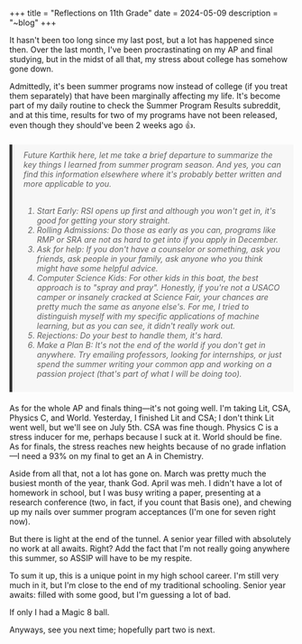 +++
title = "Reflections on 11th Grade"
date = 2024-05-09
description = "~blog"
+++

It hasn't been too long since my last post, but a lot has happened since then. Over the last month, I've been procrastinating on my AP and final studying, but in the midst of all that, my stress about college has somehow gone down.

Admittedly, it's been summer programs now instead of college (if you treat them separately) that have been marginally affecting my life. It's become part of my daily routine to check the Summer Program Results subreddit, and at this time, results for two of my programs have not been released, even though they should've been 2 weeks ago 👍.

<blockquote style="margin: 20px 0; padding: 10px 20px; background-color: #f7f7f7; border-left: 5px solid #333;font-style: italic;">Future Karthik here, let me take a brief departure to summarize the key things I learned from summer program season. And yes, you can find this information elsewhere where it's probably better written and more applicable to you.
<br><br>

1. Start Early: RSI opens up first and although you won't get in, it's good for getting your story straight.
2. Rolling Admissions: Do those as early as you can, programs like RMP or SRA are not as hard to get into if you apply in December.
3. Ask for help: If you don't have a counselor or something, ask you friends, ask people in your family, ask anyone who you think might have some helpful advice.
4. Computer Science Kids: For other kids in this boat, the best approach is to "spray and pray". Honestly, if you're not a USACO camper or insanely cracked at Science Fair, your chances are pretty much the same as anyone else's. For me, I tried to distinguish myself with my specific applications of machine learning, but as you can see, it didn't really work out.
5. Rejections: Do your best to handle them, it's hard.
6. Make a Plan B: It's not the end of the world if you don't get in anywhere. Try emailing professors, looking for internships, or just spend the summer writing your common app and working on a passion project (that's part of what I will be doing too). 

</blockquote>

As for the whole AP and finals thing—it's not going well. I'm taking Lit, CSA, Physics C, and World. Yesterday, I finished Lit and CSA; I don't think Lit went well, but we'll see on July 5th. CSA was fine though. Physics C is a stress inducer for me, perhaps because I suck at it. World should be fine. As for finals, the stress reaches new heights because of no grade inflation—I need a 93% on my final to get an A in Chemistry.

Aside from all that, not a lot has gone on. March was pretty much the busiest month of the year, thank God. April was meh. I didn't have a lot of homework in school, but I was busy writing a paper, presenting at a research conference (two, in fact, if you count that Basis one), and chewing up my nails over summer program acceptances (I'm one for seven right now).

But there is light at the end of the tunnel. A senior year filled with absolutely no work at all awaits. Right? Add the fact that I'm not really going anywhere this summer, so ASSIP will have to be my respite.

To sum it up, this is a unique point in my high school career. I'm still very much in it, but I'm close to the end of my traditional schooling. Senior year awaits: filled with some good, but I'm guessing a lot of bad.

If only I had a Magic 8 ball.

Anyways, see you next time; hopefully part two is next.

